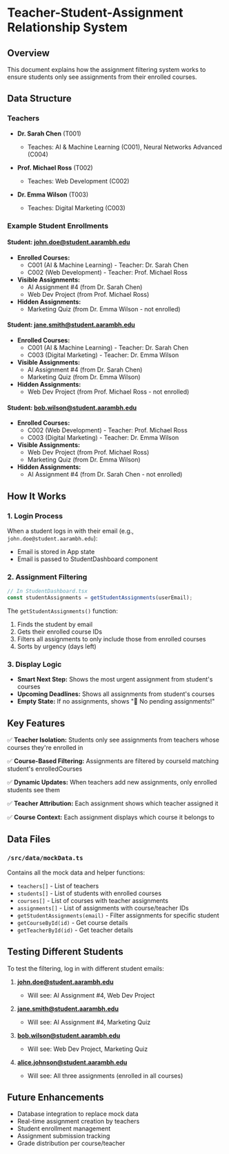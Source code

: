 # Teacher-Student-Assignment Relationship System

## Overview
This document explains how the assignment filtering system works to ensure students only see assignments from their enrolled courses.

## Data Structure

### Teachers
- **Dr. Sarah Chen** (T001)
  - Teaches: AI & Machine Learning (C001), Neural Networks Advanced (C004)
  
- **Prof. Michael Ross** (T002)
  - Teaches: Web Development (C002)
  
- **Dr. Emma Wilson** (T003)
  - Teaches: Digital Marketing (C003)

### Example Student Enrollments

#### Student: john.doe@student.aarambh.edu
- **Enrolled Courses:**
  - C001 (AI & Machine Learning) - Teacher: Dr. Sarah Chen
  - C002 (Web Development) - Teacher: Prof. Michael Ross
- **Visible Assignments:**
  - AI Assignment #4 (from Dr. Sarah Chen)
  - Web Dev Project (from Prof. Michael Ross)
- **Hidden Assignments:**
  - Marketing Quiz (from Dr. Emma Wilson - not enrolled)

#### Student: jane.smith@student.aarambh.edu
- **Enrolled Courses:**
  - C001 (AI & Machine Learning) - Teacher: Dr. Sarah Chen
  - C003 (Digital Marketing) - Teacher: Dr. Emma Wilson
- **Visible Assignments:**
  - AI Assignment #4 (from Dr. Sarah Chen)
  - Marketing Quiz (from Dr. Emma Wilson)
- **Hidden Assignments:**
  - Web Dev Project (from Prof. Michael Ross - not enrolled)

#### Student: bob.wilson@student.aarambh.edu
- **Enrolled Courses:**
  - C002 (Web Development) - Teacher: Prof. Michael Ross
  - C003 (Digital Marketing) - Teacher: Dr. Emma Wilson
- **Visible Assignments:**
  - Web Dev Project (from Prof. Michael Ross)
  - Marketing Quiz (from Dr. Emma Wilson)
- **Hidden Assignments:**
  - AI Assignment #4 (from Dr. Sarah Chen - not enrolled)

## How It Works

### 1. Login Process
When a student logs in with their email (e.g., `john.doe@student.aarambh.edu`):
- Email is stored in App state
- Email is passed to StudentDashboard component

### 2. Assignment Filtering
```typescript
// In StudentDashboard.tsx
const studentAssignments = getStudentAssignments(userEmail);
```

The `getStudentAssignments()` function:
1. Finds the student by email
2. Gets their enrolled course IDs
3. Filters all assignments to only include those from enrolled courses
4. Sorts by urgency (days left)

### 3. Display Logic
- **Smart Next Step:** Shows the most urgent assignment from student's courses
- **Upcoming Deadlines:** Shows all assignments from student's courses
- **Empty State:** If no assignments, shows "🎉 No pending assignments!"

## Key Features

✅ **Teacher Isolation:** Students only see assignments from teachers whose courses they're enrolled in

✅ **Course-Based Filtering:** Assignments are filtered by courseId matching student's enrolledCourses

✅ **Dynamic Updates:** When teachers add new assignments, only enrolled students see them

✅ **Teacher Attribution:** Each assignment shows which teacher assigned it

✅ **Course Context:** Each assignment displays which course it belongs to

## Data Files

### `/src/data/mockData.ts`
Contains all the mock data and helper functions:
- `teachers[]` - List of teachers
- `students[]` - List of students with enrolled courses
- `courses[]` - List of courses with teacher assignments
- `assignments[]` - List of assignments with course/teacher IDs
- `getStudentAssignments(email)` - Filter assignments for specific student
- `getCourseById(id)` - Get course details
- `getTeacherById(id)` - Get teacher details

## Testing Different Students

To test the filtering, log in with different student emails:

1. **john.doe@student.aarambh.edu**
   - Will see: AI Assignment #4, Web Dev Project
   
2. **jane.smith@student.aarambh.edu**
   - Will see: AI Assignment #4, Marketing Quiz
   
3. **bob.wilson@student.aarambh.edu**
   - Will see: Web Dev Project, Marketing Quiz
   
4. **alice.johnson@student.aarambh.edu**
   - Will see: All three assignments (enrolled in all courses)

## Future Enhancements

- Database integration to replace mock data
- Real-time assignment creation by teachers
- Student enrollment management
- Assignment submission tracking
- Grade distribution per course/teacher
